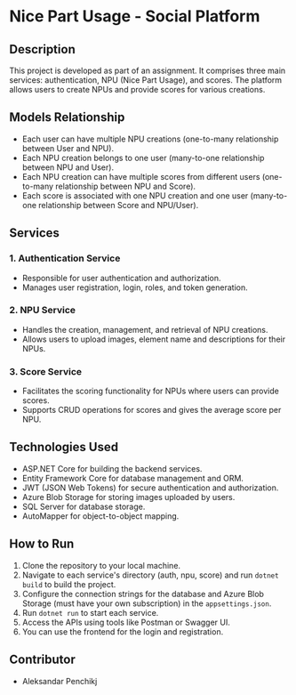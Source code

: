 # Nice Part Usage - Social Platform

## Description

This project is developed as part of an assignment. It comprises three main services: authentication, NPU (Nice Part Usage), and scores. The platform allows users to create NPUs and provide scores for various creations.

## Models Relationship

- Each user can have multiple NPU creations (one-to-many relationship between User and NPU).
- Each NPU creation belongs to one user (many-to-one relationship between NPU and User).
- Each NPU creation can have multiple scores from different users (one-to-many relationship between NPU and Score).
- Each score is associated with one NPU creation and one user (many-to-one relationship between Score and NPU/User).

## Services

### 1. Authentication Service
- Responsible for user authentication and authorization.
- Manages user registration, login, roles, and token generation.

### 2. NPU Service
- Handles the creation, management, and retrieval of NPU creations.
- Allows users to upload images, element name and descriptions for their NPUs.

### 3. Score Service
- Facilitates the scoring functionality for NPUs where users can provide scores.
- Supports CRUD operations for scores and gives the average score per NPU.

## Technologies Used

- ASP.NET Core for building the backend services.
- Entity Framework Core for database management and ORM.
- JWT (JSON Web Tokens) for secure authentication and authorization.
- Azure Blob Storage for storing images uploaded by users.
- SQL Server for database storage.
- AutoMapper for object-to-object mapping.

## How to Run

1. Clone the repository to your local machine.
2. Navigate to each service's directory (auth, npu, score) and run `dotnet build` to build the project.
3. Configure the connection strings for the database and Azure Blob Storage (must have your own subscription) in the `appsettings.json`.
4. Run `dotnet run` to start each service.
5. Access the APIs using tools like Postman or Swagger UI.
6. You can use the frontend for the login and registration. 

## Contributor

- Aleksandar Penchikj



